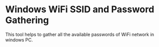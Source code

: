# Windows WiFi SSID and Password Gathering
This tool helps to gather all the available passwords of WiFi network in windows PC.
